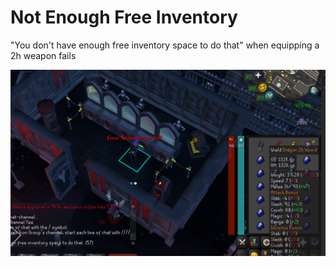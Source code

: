 # Not Enough Free Inventory

"You don't have enough free inventory space to do that" when equipping a 2h weapon fails

![example](example.png)
